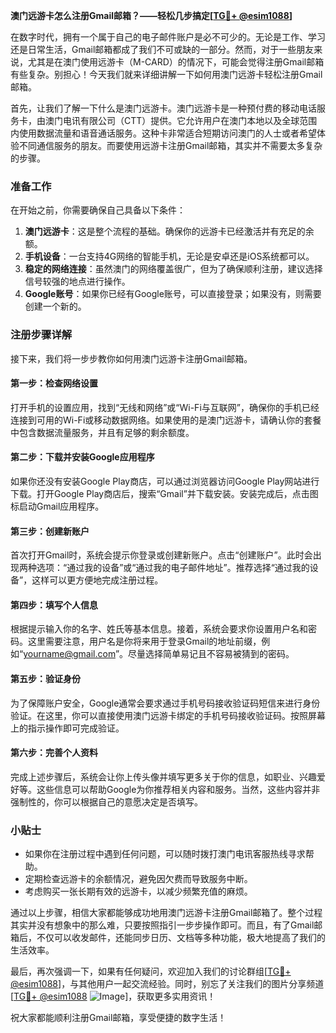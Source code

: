 **澳门远游卡怎么注册Gmail邮箱？——轻松几步搞定[[TG💪+ @esim1088](https://t.me/s/esim1088)]**

在数字时代，拥有一个属于自己的电子邮件账户是必不可少的。无论是工作、学习还是日常生活，Gmail邮箱都成了我们不可或缺的一部分。然而，对于一些朋友来说，尤其是在澳门使用远游卡（M-CARD）的情况下，可能会觉得注册Gmail邮箱有些复杂。别担心！今天我们就来详细讲解一下如何用澳门远游卡轻松注册Gmail邮箱。

首先，让我们了解一下什么是澳门远游卡。澳门远游卡是一种预付费的移动电话服务卡，由澳门电讯有限公司（CTT）提供。它允许用户在澳门本地以及全球范围内使用数据流量和语音通话服务。这种卡非常适合短期访问澳门的人士或者希望体验不同通信服务的朋友。而要使用远游卡注册Gmail邮箱，其实并不需要太多复杂的步骤。

### 准备工作

在开始之前，你需要确保自己具备以下条件：

1. **澳门远游卡**：这是整个流程的基础。确保你的远游卡已经激活并有充足的余额。
2. **手机设备**：一台支持4G网络的智能手机，无论是安卓还是iOS系统都可以。
3. **稳定的网络连接**：虽然澳门的网络覆盖很广，但为了确保顺利注册，建议选择信号较强的地点进行操作。
4. **Google账号**：如果你已经有Google账号，可以直接登录；如果没有，则需要创建一个新的。

### 注册步骤详解

接下来，我们将一步步教你如何用澳门远游卡注册Gmail邮箱。

#### 第一步：检查网络设置

打开手机的设置应用，找到“无线和网络”或“Wi-Fi与互联网”，确保你的手机已经连接到可用的Wi-Fi或移动数据网络。如果使用的是澳门远游卡，请确认你的套餐中包含数据流量服务，并且有足够的剩余额度。

#### 第二步：下载并安装Google应用程序

如果你还没有安装Google Play商店，可以通过浏览器访问Google Play网站进行下载。打开Google Play商店后，搜索“Gmail”并下载安装。安装完成后，点击图标启动Gmail应用程序。

#### 第三步：创建新账户

首次打开Gmail时，系统会提示你登录或创建新账户。点击“创建账户”。此时会出现两种选项：“通过我的设备”或“通过我的电子邮件地址”。推荐选择“通过我的设备”，这样可以更方便地完成注册过程。

#### 第四步：填写个人信息

根据提示输入你的名字、姓氏等基本信息。接着，系统会要求你设置用户名和密码。这里需要注意，用户名是你将来用于登录Gmail的地址前缀，例如“yourname@gmail.com”。尽量选择简单易记且不容易被猜到的密码。

#### 第五步：验证身份

为了保障账户安全，Google通常会要求通过手机号码接收验证码短信来进行身份验证。在这里，你可以直接使用澳门远游卡绑定的手机号码接收验证码。按照屏幕上的指示操作即可完成验证。

#### 第六步：完善个人资料

完成上述步骤后，系统会让你上传头像并填写更多关于你的信息，如职业、兴趣爱好等。这些信息可以帮助Google为你推荐相关内容和服务。当然，这些内容并非强制性的，你可以根据自己的意愿决定是否填写。

### 小贴士

- 如果你在注册过程中遇到任何问题，可以随时拨打澳门电讯客服热线寻求帮助。
- 定期检查远游卡的余额情况，避免因欠费而导致服务中断。
- 考虑购买一张长期有效的远游卡，以减少频繁充值的麻烦。

通过以上步骤，相信大家都能够成功地用澳门远游卡注册Gmail邮箱了。整个过程其实并没有想象中的那么难，只要按照指引一步步操作即可。而且，有了Gmail邮箱后，不仅可以收发邮件，还能同步日历、文档等多种功能，极大地提高了我们的生活效率。

最后，再次强调一下，如果有任何疑问，欢迎加入我们的讨论群组[[TG💪+ @esim1088](https://t.me/s/esim1088)]，与其他用户一起交流经验。同时，别忘了关注我们的图片分享频道[[TG💪+ @esim1088](https://t.me/s/esim1088) ![Image](https://i.postimg.cc/4NQfJmqS/Snipaste-2025-05-13-00-14-12.png)]，获取更多实用资讯！

祝大家都能顺利注册Gmail邮箱，享受便捷的数字生活！